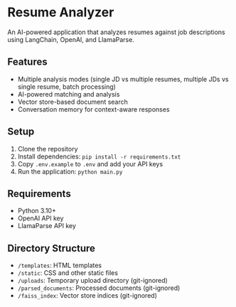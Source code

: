 # Resume Analyzer

An AI-powered application that analyzes resumes against job descriptions using LangChain, OpenAI, and LlamaParse.

## Features
- Multiple analysis modes (single JD vs multiple resumes, multiple JDs vs single resume, batch processing)
- AI-powered matching and analysis
- Vector store-based document search
- Conversation memory for context-aware responses

## Setup
1. Clone the repository
2. Install dependencies: `pip install -r requirements.txt`
3. Copy `.env.example` to `.env` and add your API keys
4. Run the application: `python main.py`

## Requirements
- Python 3.10+
- OpenAI API key
- LlamaParse API key

## Directory Structure
- `/templates`: HTML templates
- `/static`: CSS and other static files
- `/uploads`: Temporary upload directory (git-ignored)
- `/parsed_documents`: Processed documents (git-ignored)
- `/faiss_index`: Vector store indices (git-ignored)

